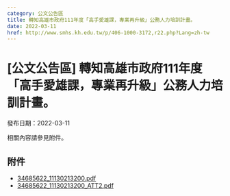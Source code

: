 ```yaml
---
category: 公文公告區
title: 轉知高雄市政府111年度「高手愛雄課，專業再升級」公務人力培訓計畫。
date: 2022-03-11
href: http://www.smhs.kh.edu.tw/p/406-1000-3172,r22.php?Lang=zh-tw
---
```


# [公文公告區] 轉知高雄市政府111年度「高手愛雄課，專業再升級」公務人力培訓計畫。

發布日期：2022-03-11

相關內容請參見附件。

## 附件

- [34685622_11130213200.pdf](https://www.smhs.kh.edu.tw/var/file/0/1000/attach/68/pta_2944_272444_86316.pdf)
- [34685622_11130213200_ATT2.pdf](https://www.smhs.kh.edu.tw/var/file/0/1000/attach/68/pta_2945_3269087_86316.pdf)
